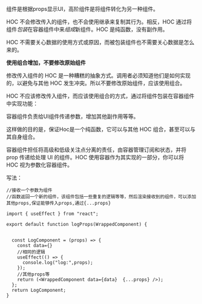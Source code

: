 组件是根据props显示UI，高阶组件是将组件转化为另一种组件。

HOC 不会修改传入的组件，也不会使用继承来复制其行为。相反，HOC 通过将组件*包装*在容器组件中来*组成*新组件。HOC 是纯函数，没有副作用。

HOC 不需要关心数据的使用方式或原因，而被包装组件也不需要关心数据是怎么来的。

**使用组合增加，不要修改原始组件**

修改传入组件的 HOC 是一种糟糕的抽象方式。调用者必须知道他们是如何实现的，以避免与其他 HOC 发生冲突。所以不要修改原始组件，应该使用组合。

HOC 不应该修改传入组件，而应该使用组合的方式，通过将组件包装在容器组件中实现功能：

容器组件负责给UI组件传递参数，增加其他副作用等等。

这样做的目的是，保证Hoc是一个纯函数，它可以与其他 HOC 组合，甚至可以与其自身组合。

容器组件担任将高级和低级关注点分离的责任，由容器管理订阅和状态，并将 prop 传递给处理 UI 的组件。HOC 使用容器作为其实现的一部分，你可以将 HOC 视为参数化容器组件。

写法：

```
//接收一个参数为组件
//函数返回一个新的组件，该组件包括一些重复的逻辑等等，然后渲染接收到的组件，可以添加其他props,保证能够传入props,通过{...props}

import { useEffect } from "react";

export default function logProps(WrappedComponent) {
  

  const LogComponent = (props) => {
    const data={}
    //相同的逻辑
    useEffect(() => {
      console.log("log:",props);
    });
    //其他props等
    return (<WrappedComponent data={data}  {...props} />);
  };
  return LogComponent;
}

```

